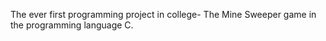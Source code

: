 The ever first programming project in college- The Mine Sweeper game in the programming language C.
